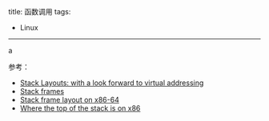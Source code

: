 title: 函数调用
tags:
- Linux
---

a

参考：

* [Stack Layouts: with a look forward to virtual addressing](https://www.cs.miami.edu/home/burt/learning/Csc421.171/workbook/stack-memory.html)
* [Stack frames](https://people.cs.rutgers.edu/~pxk/419/notes/frames.html)
* [Stack frame layout on x86-64](https://eli.thegreenplace.net/2011/09/06/stack-frame-layout-on-x86-64)
* [Where the top of the stack is on x86](https://eli.thegreenplace.net/2011/02/04/where-the-top-of-the-stack-is-on-x86/)